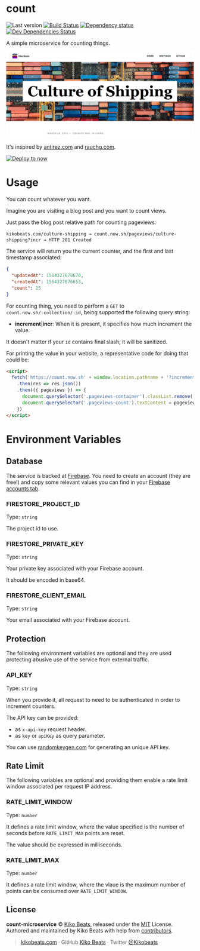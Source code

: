 # count

![Last version](https://img.shields.io/github/tag/Kikobeats/count.svg?style=flat-square)
[![Build Status](https://img.shields.io/travis/com/Kikobeats/count/master.svg?style=flat-square)](https://travis-ci.com/Kikobeats/count)
[![Dependency status](https://img.shields.io/david/Kikobeats/count.svg?style=flat-square)](https://david-dm.org/Kikobeats/count)
[![Dev Dependencies Status](https://img.shields.io/david/dev/Kikobeats/count.svg?style=flat-square)](https://david-dm.org/Kikobeats/count#info=devDependencies)

A simple microservice for counting things.

![](demo.gif)

It's inspired by [antirez.com](http://antirez.com) and [rauchg.com](https://rauchg.com/).

[![Deploy to now](https://deploy.now.sh/static/button.svg)](https://deploy.now.sh/?repo=https://github.com/Kikobeats/count&env=API_KEY&env=FIRESTORE_PROJECT_ID&env=FIRESTORE_PRIVATE_KEY&env=FIRESTORE_CLIENT_EMAIL)

# Usage

You can count whatever you want.

Imagine you are visiting a blog post and you want to count views.

Just pass the blog post relative path for counting pageviews:

```
kikobeats.com/culture-shipping → count.now.sh/pageviews/culture-shipping?incr → HTTP 201 Created
```

The service will return you the current counter, and the first and last timestamp associated:

```json
{
  "updatedAt": 1564327678670,
  "createdAt": 1564327676653,
  "count": 25
}
```

For counting thing, you need to perform a `GET` to `count.now.sh/:collection/:id`, being supported the following query string:

- **increment**|**incr**: When it is present, it specifies how much increment the value.

It doesn't matter if your `id` contains final slash; it will be sanitized.

For printing the value in your website, a representative code for doing that could be:

```html
<script>
  fetch('https://count.now.sh' + window.location.pathname + '?increment&collection=pageviews)
    .then(res => res.json())
    .then(({ pageviews }) => {
      document.querySelector('.pageviews-container').classList.remove('display-none')
      document.querySelector('.pageviews-count').textContent = pageviews
    })
</script>
```

# Environment Variables

## Database

The service is backed at [Firebase](https://firebase.com/). You need to create an account (they are free!) and copy some relevant values you can find in your [Firebase accounts tab](https://console.firebase.google.com/project/_/settings/serviceaccounts/adminsdk).

### FIRESTORE_PROJECT_ID

Type: `string`

The project id to use.

### FIRESTORE_PRIVATE_KEY

Type: `string`

Your private key associated with your Firebase account.

It should be encoded in base64.

### FIRESTORE_CLIENT_EMAIL

Type: `string`

Your email associated with your Firebase account.

## Protection

The following environment variables are optional and they are used protecting abusive use of the service from external traffic.

### API_KEY

Type: `string`

When you provide it, all request to need to be authenticated in order to increment counters.

The API key can be provided:

- as `x-api-key` request header.
- as `key` or `apiKey` as query parameter.

You can use [randomkeygen.com](https://randomkeygen.com) for generating an unique API key.

## Rate Limit

The following variables are optional and providing them enable  a rate limit window associated per request IP address.

### RATE_LIMIT_WINDOW

Type: `number`

It defines a rate limit window, where the value specified is the number of seconds before `RATE_LIMIT_MAX` points are reset.

The value should be expressed in milliseconds.

### RATE_LIMIT_MAX

Type: `number`

It defines a rate limit window, where the vlaue is the maximum number of points can be consumed over `RATE_LIMIT_WINDOW`.

## License

**count-microservice** © [Kiko Beats](https://kikobeats.com), released under the [MIT](https://github.com/Kikobeats/count/blob/master/LICENSE.md) License.<br>
Authored and maintained by Kiko Beats with help from [contributors](https://github.com/Kikobeats/count/contributors).

> [kikobeats.com](https://kikobeats.com) · GitHub [Kiko Beats](https://github.com/Kikobeats) · Twitter [@Kikobeats](https://twitter.com/Kikobeats)
